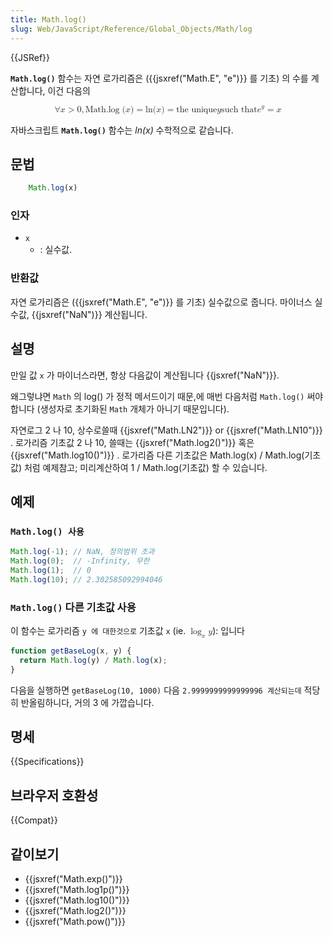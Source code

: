 ```yaml
---
title: Math.log()
slug: Web/JavaScript/Reference/Global_Objects/Math/log
---
```


{{JSRef}}

**`Math.log()`** 함수는 자연 로가리즘은 ({{jsxref("Math.E", "e")}} 를 기초) 의 수를 계산합니다, 이건 다음의

<math display="block"><semantics><mrow><mo>∀</mo><mi>x</mi><mo>></mo><mn>0</mn><mo>,</mo><mstyle mathvariant="monospace"><mrow><mo lspace="0em" rspace="thinmathspace">Math.log</mo><mo stretchy="false">(</mo><mi>x</mi><mo stretchy="false">)</mo></mrow></mstyle><mo>=</mo><mo lspace="0em" rspace="0em">ln</mo><mo stretchy="false">(</mo><mi>x</mi><mo stretchy="false">)</mo><mo>=</mo><mtext>the unique</mtext><mspace width="thickmathspace"></mspace><mi>y</mi><mspace width="thickmathspace"></mspace><mtext>such that</mtext><mspace width="thickmathspace"></mspace><msup><mi>e</mi><mi>y</mi></msup><mo>=</mo><mi>x</mi></mrow><annotation encoding="TeX">\forall x > 0, \mathtt{\operatorname{Math.log}(x)} = \ln(x) = \text{고유값} \; y \; \text{같이} \; e^y = x</annotation></semantics></math>

자바스크립트 **`Math.log()`** 함수는 _ln(x)_ 수학적으로 같습니다.

## 문법

```js
    Math.log(x)
```

### 인자

- `x`
  - : 실수값.

### 반환값

자연 로가리즘은 ({{jsxref("Math.E", "e")}} 를 기초) 실수값으로 줍니다. 마이너스 실수값, {{jsxref("NaN")}} 계산됩니다.

## 설명

만일 값 `x` 가 마이너스라면, 항상 다음값이 계산됩니다 {{jsxref("NaN")}}.

왜그렇냐면 `Math` 의 log() 가 정적 메서드이기 때문,에 매번 다음처럼 `Math.log()` 써야합니다 (생성자로 초기화된 `Math` 개체가 아니기 때문입니다).

자연로그 2 나 10, 상수로쓸때 {{jsxref("Math.LN2")}} or {{jsxref("Math.LN10")}} . 로가리즘 기초값 2 나 10, 쓸때는 {{jsxref("Math.log2()")}} 혹은 {{jsxref("Math.log10()")}} . 로가리즘 다른 기초값은 Math.log(x) / Math.log(기초값) 처럼 예제참고; 미리계산하여 1 / Math.log(기초값) 할 수 있습니다.

## 예제

### `Math.log() 사용`

```js
Math.log(-1); // NaN, 정의범위 초과
Math.log(0);  // -Infinity, 무한
Math.log(1);  // 0
Math.log(10); // 2.302585092994046
```

### `Math.log()` 다른 기초값 사용

이 함수는 로가리즘 `y 에 대한것으로` 기초값 `x` (ie. <math><semantics><mrow><msub><mo>log</mo><mi>x</mi></msub><mi>y</mi></mrow><annotation encoding="TeX">\log_x y</annotation></semantics></math>): 입니다

```js
function getBaseLog(x, y) {
  return Math.log(y) / Math.log(x);
}
```

다음을 실행하면 `getBaseLog(10, 1000)` 다음 `2.9999999999999996 계산되는데` 적당히 반올림하니다, 거의 3 에 가깝습니다.

## 명세

{{Specifications}}

## 브라우저 호환성

{{Compat}}

## 같이보기

- {{jsxref("Math.exp()")}}
- {{jsxref("Math.log1p()")}}
- {{jsxref("Math.log10()")}}
- {{jsxref("Math.log2()")}}
- {{jsxref("Math.pow()")}}
